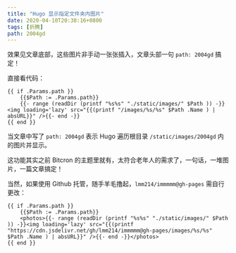 ```yaml
---
title: "Hugo 显示指定文件夹内图片"
date: 2020-04-10T20:38:16+0800
tags: [折腾]
path: 2004gd
---
```


效果见文章底部，这些图片非手动一张张插入，文章头部一句 `path: 2004gd` 搞定！

直接看代码：

```
{{ if .Params.path }}
    {{$Path := .Params.path}}
    {{- range (readDir (printf "%s%s" "./static/images/" $Path )) -}}<img loading='lazy' src="{{(printf "/images/%s/%s" $Path .Name ) | absURL}}" />{{- end -}}
{{ end }}
```

当文章中写了 `path: 2004gd` 表示 Hugo 遍历根目录 `/static/images/2004gd` 内的图片并显示。

<!--more-->

这功能其实之前 Bitcron 的主题里就有，太符合老年人的需求了，一句话，一堆图片，一篇文章搞定！

当然，如果使用 Github 托管，随手羊毛撸起，`lmm214/immmmm@gh-pages` 需自行更改：

```
{{ if .Params.path }}
    {{$Path := .Params.path}}
    <photos>{{- range (readDir (printf "%s%s" "./static/images/" $Path )) -}}<img loading='lazy' src="{{(printf "https://cdn.jsdelivr.net/gh/lmm214/immmmm@gh-pages/images/%s/%s" $Path .Name ) | absURL}}" />{{- end -}}</photos>
{{ end }}
```